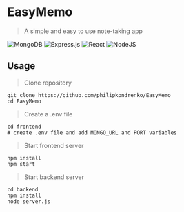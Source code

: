 # EasyMemo
>A simple and easy to use note-taking app

![MongoDB](https://img.shields.io/badge/MongoDB-%234ea94b.svg?style=for-the-badge&logo=mongodb&logoColor=white)
![Express.js](https://img.shields.io/badge/express.js-%23404d59.svg?style=for-the-badge&logo=express&logoColor=%2361DAFB)
![React](https://img.shields.io/badge/react-%2320232a.svg?style=for-the-badge&logo=react&logoColor=%2361DAFB)
![NodeJS](https://img.shields.io/badge/node.js-6DA55F?style=for-the-badge&logo=node.js&logoColor=white)

## Usage
>Clone repository
```
git clone https://github.com/philipkondrenko/EasyMemo
cd EasyMemo
```
>Create a .env file
```
cd frontend
# create .env file and add MONGO_URL and PORT variables
```
>Start frontend server
```
npm install
npm start
```
>Start backend server
```
cd backend
npm install
node server.js
```
